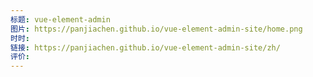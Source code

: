 ```yaml
---
标题: vue-element-admin
图片: https://panjiachen.github.io/vue-element-admin-site/home.png
时时: 
链接: https://panjiachen.github.io/vue-element-admin-site/zh/
评价:
---
```


